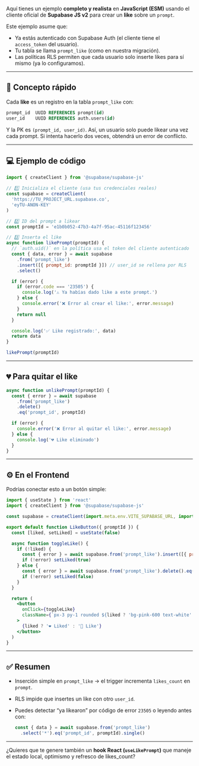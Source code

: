 Aquí tienes un ejemplo **completo y realista** en **JavaScript (ESM)** usando el cliente oficial de **Supabase JS v2** para crear un **like** sobre un `prompt`.

Este ejemplo asume que:

* Ya estás autenticado con Supabase Auth (el cliente tiene el `access_token` del usuario).
* Tu tabla se llama `prompt_like` (como en nuestra migración).
* Las políticas RLS permiten que cada usuario solo inserte likes para sí mismo (ya lo configuramos).

---

## 🧠 Concepto rápido

Cada **like** es un registro en la tabla `prompt_like` con:

```sql
prompt_id  UUID REFERENCES prompt(id)
user_id    UUID REFERENCES auth.users(id)
```

Y la PK es `(prompt_id, user_id)`.
Así, un usuario solo puede likear una vez cada prompt.
Si intenta hacerlo dos veces, obtendrá un error de conflicto.

---

## 💻 Ejemplo de código

```js
import { createClient } from '@supabase/supabase-js'

// 1️⃣ Inicializa el cliente (usa tus credenciales reales)
const supabase = createClient(
  'https://TU_PROJECT_URL.supabase.co',
  'eyTU-ANON-KEY'
)

// 2️⃣ ID del prompt a likear
const promptId = 'e1b0b052-47b3-4a7f-95ac-45116f123456'

// 3️⃣ Inserta el like
async function likePrompt(promptId) {
  // `auth.uid()` en la política usa el token del cliente autenticado
  const { data, error } = await supabase
    .from('prompt_like')
    .insert([{ prompt_id: promptId }]) // user_id se rellena por RLS
    .select()

  if (error) {
    if (error.code === '23505') {
      console.log('⚠️ Ya habías dado like a este prompt.')
    } else {
      console.error('❌ Error al crear el like:', error.message)
    }
    return null
  }

  console.log('✅ Like registrado:', data)
  return data
}

likePrompt(promptId)
```

---

## 💔 Para quitar el like

```js
async function unlikePrompt(promptId) {
  const { error } = await supabase
    .from('prompt_like')
    .delete()
    .eq('prompt_id', promptId)

  if (error) {
    console.error('❌ Error al quitar el like:', error.message)
  } else {
    console.log('💔 Like eliminado')
  }
}
```

---

## ⚙️ En el Frontend

Podrías conectar esto a un botón simple:

```jsx
import { useState } from 'react'
import { createClient } from '@supabase/supabase-js'

const supabase = createClient(import.meta.env.VITE_SUPABASE_URL, import.meta.env.VITE_SUPABASE_ANON_KEY)

export default function LikeButton({ promptId }) {
  const [liked, setLiked] = useState(false)

  async function toggleLike() {
    if (!liked) {
      const { error } = await supabase.from('prompt_like').insert([{ prompt_id: promptId }])
      if (!error) setLiked(true)
    } else {
      const { error } = await supabase.from('prompt_like').delete().eq('prompt_id', promptId)
      if (!error) setLiked(false)
    }
  }

  return (
    <button
      onClick={toggleLike}
      className={`px-3 py-1 rounded ${liked ? 'bg-pink-600 text-white' : 'bg-gray-200'}`}
    >
      {liked ? '❤️ Liked' : '🤍 Like'}
    </button>
  )
}
```

---

## ✅ Resumen

* Inserción simple en `prompt_like` → el trigger incrementa `likes_count` en `prompt`.
* RLS impide que insertes un like con otro `user_id`.
* Puedes detectar “ya likearon” por código de error `23505` o leyendo antes con:

  ```js
  const { data } = await supabase.from('prompt_like')
    .select('*').eq('prompt_id', promptId).single()
  ```

---

¿Quieres que te genere también un **hook React (`useLikePrompt`)** que maneje el estado local, optimismo y refresco de likes_count?
